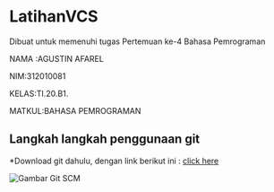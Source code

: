 # LatihanVCS
Dibuat untuk memenuhi tugas Pertemuan ke-4 Bahasa Pemrograman

NAMA :AGUSTIN AFAREL

NIM:312010081

KELAS:TI.20.B1.

MATKUL:BAHASA PEMROGRAMAN

## Langkah langkah penggunaan git

*Download git dahulu, dengan link berikut ini : [click here](https://git-scm.com)

![Gambar Git SCM](Picture/Git-Scm.png)



